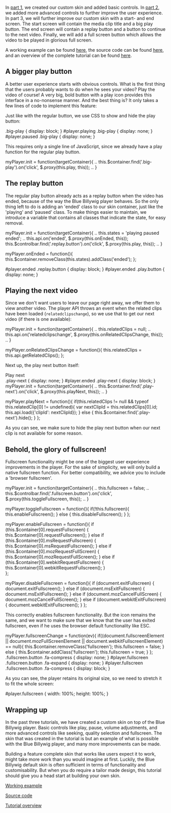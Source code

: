 In [part 1](https://www.bluebillywig.com/nl/blog/skinning-blue-billywig-player-part-1-basic-controls), we created our custom skin and added basic controls. In [part 2](https://www.bluebillywig.com/en/blog/skinning-blue-billywig-player-part-2-advanced-controls), we added more advanced controls to further improve the user experience. In part 3, we will further improve our custom skin with a start- and end screen. The start screen will contain the media clip title and a big play button. The end screen will contain a replay button and a button to continue to the next video. Finally, we will add a full screen button which allows the video to be played in glorious full screen.

A working example can be found [here](http://bluebillywig.github.io/skin-tutorial/part-3/), the source code can be found [here](https://github.com/bluebillywig/skin-tutorial/tree/master/part-3), and an overview of the complete tutorial can be found [here](http://bluebillywig.github.io/skin-tutorial/).

## A bigger play button

A better user experience starts with obvious controls. What is the first thing that the users probably wants to do when he sees your video? Play the video of course! A very big, bold button with a play icon provides this interface in a no-nonsense manner. And the best thing is? It only takes a few lines of code to implement this feature:

<html>
<div class="big-play">
	<i class="fa fa-play"></i>
</div>
</html>

Just like with the regular button, we use CSS to show and hide the play button:

<css>
.big-play {
    display: block;
}
#player.playing .big-play {
	display: none;
}
#player.paused .big-play {
	display: none;
}
</css>

This requires only a single line of JavaScript, since we already have a play function for the regular play button.

<javascript>
myPlayer.init = function(targetContainer){
	..
	this.$container.find('.big-play').on('click', $.proxy(this.play, this));
	..	
}
</javascript>

## The replay button

The regular play button already acts as a replay button when the video has ended, because of the way the Blue Billywig player behaves. So the only thing left to do is adding an 'ended' class to our skin container, just like the 'playing' and 'paused' class. To make things easier to maintain, we introduce a variable that contains all classes that indicate the state, for easy removal.

<javascript>
myPlayer.init = function(targetContainer){
	..
	this.states = 'playing paused ended';
	..
	this.api.on('ended', $.proxy(this.onEnded, this));
	this.$controlbar.find('.replay.button').on('click', $.proxy(this.play, this));
	..	
}

myPlayer.onEnded = function(){
	this.$container.removeClass(this.states).addClass('ended');
};
</javascript>

<html>
<div class="replay button">
	<i class="fa fa-repeat"></i>
</div>
</html>

<css>
#player.ended .replay.button {
	display: block;
}
#player.ended .play.button {
	display: none;
}
</css>

## Playing the next video

Since we don't want users to leave our page right away, we offer them to view another video. The player API throws an event when the related clips have been loaded (`relatedclipschange`), so we use that to get our next video (if there is one available):

<javascript>
myPlayer.init = function(targetContainer){
	..
	this.relatedClips = null;
	..
	this.api.on('relatedclipschange', $.proxy(this.onRelatedClipsChange, this));
	..
}

myPlayer.onRelatedClipsChange = function(){
	this.relatedClips = this.api.getRelatedClips();
};
</javascript>

Next up, the play next button itself:

<html>
<div class="play-next">
	<i class="fa fa-step-forward"></i>
	Play next
</div>
</html>

<css>
.play-next {
	display: none;
}
#player.ended .play-next {
	display: block;
}
</css>

<javascript>
myPlayer.init = function(targetContainer){
	..
	this.$container.find('.play-next').on('click', $.proxy(this.playNext, this));
	..
}

myPlayer.playNext = function(){
	if(this.relatedClips != null && typeof this.relatedClip[0] != undefined){
		var nextClipId = this.relatedClips[0].id;
		this.api.load({'clipId': nextClipId});
	} else {
		this.$container.find('.play-next').hide();
	}
};
</javascript>

As you can see, we make sure to hide the play next button when our next clip is not available for some reason.

## Behold, the glory of fullscreen!

Fullscreen functionality might be one of the biggest user experience improvements in the player. For the sake of simplicity, we will only build a native fullscreen function. For better compatibility, we advice you to include a 'browser fullscreen'.

<html>
<div class="fullscreen button">
	<i class="fa fa-expand"></i>
</div>
</html>

<javascript>
myPlayer.init = function(targetContainer){
	..
	this.fullscreen = false;
	..
	this.$controlbar.find('.fullscreen.button').on('click', $.proxy(this.toggleFullscreen, this));
	..
}

myPlayer.toggleFullscreen = function(){
	if(!this.fullscreen){
		this.enableFullscreen();
	} else {
		this.disableFullscreen();
	}
};

myPlayer.enableFullscreen = function(){
	if (this.$container[0].requestFullscreen) {
		this.$container[0].requestFullscreen();
	} else if (this.$container[0].msRequestFullscreen) {
		this.$container[0].msRequestFullscreen();
	} else if (this.$container[0].mozRequestFullScreen) {
		this.$container[0].mozRequestFullScreen();
	} else if (this.$container[0].webkitRequestFullscreen) {
		this.$container[0].webkitRequestFullscreen();
	}	
};

myPlayer.disableFullscreen = function(){
	if (document.exitFullscreen) {
		document.exitFullscreen();
	} else if (document.msExitFullscreen) {
		document.msExitFullscreen();
	} else if (document.mozCancelFullScreen) {
		document.mozCancelFullScreen();
	} else if (document.webkitExitFullscreen) {
		document.webkitExitFullscreen();
	}
};
</javascript>

This correctly enables fullscreen functionality. But the icon remains the same, and we want to make sure that we know that the user has exited fullscreen, even if he uses the browser default functionality like ESC.

<javascript>
myPlayer.fullscreenChange = function(ev){
	if((document.fullscreenElement || document.mozFullScreenElement || document.webkitFullscreenElement) == null){
		this.$container.removeClass('fullscreen');
		this.fullscreen = false;
	} else {
		this.$container.addClass('fullscreen');
		this.fullscreen = true;
	}
};
</javascript>

<css>
.fullscreen.button .fa-compress {
	display: none;
}
#player.fullscreen .fullscreen.button .fa-expand {
	display: none;
}
#player.fullscreen .fullscreen.button .fa-compress {
	display: block;
}
</css>

As you can see, the player retains its original size, so we need to stretch it to fit the whole screen:

<css>
#player.fullscreen {
	width: 100%;
	height: 100%;
}
</css>

## Wrapping up

In the past three tutorials, we have created a custom skin on top of the Blue Billywig player. Basic controls like play, pause, volume adjustments, and more advanced controls like seeking, quality selection and fullscreen. The skin that was created in the tutorial is but an example of what is possible with the Blue Billywig player, and many more improvements can be made.

Building a feature complete skin that works like users expect it to work, might take more work than you would imagine at first. Luckily, the Blue Billywig default skin is often sufficient in terms of functionality and customisability. But when you do require a tailor made design, this tutorial should give you a head start at building your own skin.

[Working example](http://bluebillywig.github.io/skin-tutorial/part-3/)

[Source code](https://github.com/bluebillywig/skin-tutorial/tree/master/part-3)

[Tutorial overview](http://bluebillywig.github.io/skin-tutorial/)